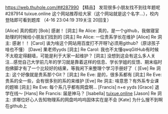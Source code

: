 https://web.thuhole.com/##287990 【精品】
发现很多小朋友找不到往年题呢 #287914
tuixue.online
这个网站推荐给大家（这个网站就是这个名字...），校内登陆即可看到题库
（4-16 23:04:19 319关注 20回复）

[Alice] 真的假的
[Bob] 感谢！
[洞主] Re Alice: 真的，是一个github，我做寝室助理的时候给小朋友们找到的
[洞主] Re Alice: 一位贵系学长在维护
[Alice] Re 洞主: 感谢！！
[Carol] 诶为啥这个网站用百度打不开呀?必须用github?（原谅孩子啥也不懂）
[Dave] 果老师yyds
[洞主] Re Carol: 我也不太懂qwqGitHub有时候不太稳定得翻墙，可能是利于大家一起维护？
[洞主] 没想到这会有这么多人关注...感觉自己大学前几年的学习就是靠着这样的信息、学长学姐的反馈、期末临时抱佛脚才有了一个比较好的结果，等我闲下来整理个学习手册好了（
[Eve] Re 洞主: 这个好像就是贵系那个Git？
[洞主] Re Eve: 是的，很多系都有
[洞主] Re Eve: 贵系的全一些，会有很多别的系的来维护
[Eve] Re 洞主: 啥意思？有外系专业课的题嘛
[洞主] Re Eve: 每个系几乎都有网盘啊...
[Francis] n+e yyds
[Grace] 退学在线～
[Hans] Re Francis: 届是神马？
[Isabella] [tuixue.online](tuixue.online)
[Jason] Re 洞主: 求哪位好心人告知物理系的网盘呜呜呜固体实在是不会
[Kate] 为什么搜不到啊在github上